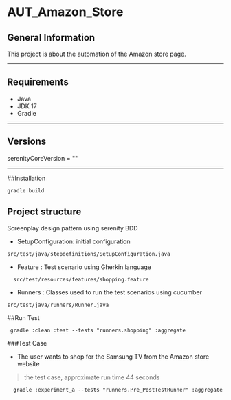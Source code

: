 # AUT_Amazon_Store

## General Information
This project is about the automation of the Amazon store page.
***
## Requirements
- Java
- JDK 17
- Gradle
***
## Versions
serenityCoreVersion = ""
***
##Installation
```
gradle build
```
## Project structure
Screenplay design pattern using serenity BDD

- SetupConfiguration: initial configuration
```
src/test/java/stepdefinitions/SetupConfiguration.java
```
- Feature : Test scenario using Gherkin language
```
  src/test/resources/features/shopping.feature
```
- Runners : Classes used to run the test scenarios using cucumber
```
src/test/java/runners/Runner.java
```
##Run Test
```
 gradle :clean :test --tests "runners.shopping" :aggregate
```
###Test Case
- The user wants to shop for the Samsung TV from the Amazon store website
> the test case, approximate run time 44 seconds
  ```
    gradle :experiment_a --tests "runners.Pre_PostTestRunner" :aggregate 
   ```

